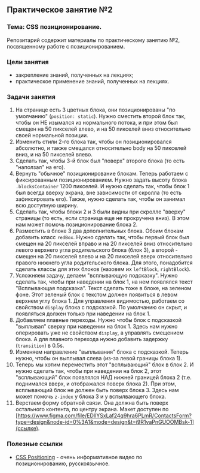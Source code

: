 ## Практическое занятие №2

### Тема: CSS позиционирование.

Репозитарий содержит материалы по практическому занятию №2, посвященному работе с позиционированием.

### Цели занятия
- закрепление знаний, полученных на лекциях;
- практическое применение знаний, полученных на лекциях.

### Задачи занятия
1. На странице есть 3 цветных блока, они позиционированы "по умолчанию" (`position: static`). Нужно сместить второй блок так, чтобы он НЕ изымался из нормального потока, и при этом был смещен на 50 пикселей влево, и на 50 пикселей вниз относительно своей нормальной позиции.
2. Изменить стили 2-го блока так, чтобы он позиционировался абсолютно, и также смещался относительно body на 50 пикселей вниз, и на 50 пикселей влево.
3. Сделать так, чтобы 3-й блок был "поверх" второго блока (то есть "наползал" на его).
4. Вернуть "обычное" позиционирование блокам. Теперь работаем с фиксированным позиционированием. Нужно задать высоту блока `.blocksContainer` 1200 пикселей. И нужно сделать так, чтобы блок 1 был всегда вверху экрана, вне зависимости от скролла (то есть зафиксировать его). Также, нужно сделать так, чтобы он занимал всю доступную ширину.
5. Сделать так, чтобы блоки 2 и 3 были видны при скролле "вверху" страницы (то есть, если страница еще не прокручена вниз). В этом нам может помочь позиционирование блока 2.
6. Разместить в блоке 3 два дополнительных блока. Обоим блокам добавить класс `redBox`. Нужно сделать так, чтобы первый блок был смещен на 20 пикселей вправо и на 20 пикселей вниз относительно левого верхнего угла родительского блока (блок 3), а второй - смещен на 20 пикселей влево и на 20 пикселей вверх относительно правого нижнего угла родительского блока. Для этого, понадобится сделать классы для этих блоков (назовем их `leftBlock`, `rightBlock`).
7. Усложняем задачу, делаем "всплывающую подсказку". Нужно сделать так, чтобы при наведении на блок 1, на нем появлялся текст "Всплывающая подсказка". Текст сделать тоже в блоке, на зеленом фоне. Этот зеленый блок с текстом должен появиться в левом верхнем углу блока 1. Для управления видимостью, работаем со свойством `display` блока с подсказкой. По умолчанию он скрыт, и появляться должен только при наведении на блок 1.
8. Добавляем плавные переходы. Нужно чтобы блок с подсказкой "выплывал" сверху при наведении на блок 1. Здесь нам нужно оперировать уже не свойством `display`, а управлять смещением блока. А для плавного перехода нужно добавить задержку (`transition`) в 0.5s.
9. Изменяем направление "выплывания" блока с подсказкой. Теперь нужно, чтобы он выплывал слева (из-за левой границы блока 1).
10. Теперь мы хотим переместить этот "всплывающий" блок в блок 2. И нужно сделать так, чтобы при наведении на блок 2, этот "всплывающий" блок появлялся НАД нижней границей блока 2 (т.е. поднимался вверх, и отображался поверх блока 2). При этом, всплывающий блок не должен быть поверх блока 3. Здесь нам может помочь `z-index` у блока 3 и у вспылвающего блока.
11. Верстаем форму обратной связи. Она должна быть поверх остального контента, по центру экрана. Макет доступен по [https://www.figma.com/file/EDIlYSxLaf24q9hra6PLmR/ContactsForm?type=design&node-id=0%3A1&mode=design&t=i9R1vaPnGUOOMBsk-1](ссылке).

### Полезные ссылки
 - [CSS Positioning](https://www.youtube.com/watch?v=mpykT40_VBc&t=1704s) - очень информативное видео по позиционированию, русскоязычное.